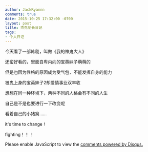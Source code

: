 ```yaml
---
author: JackRyannn
comments: true
date: 2015-10-25 17:32:00 -0700
layout: post
title: 杰克船长日记
tags:
- 个人日记
---
```


今天看了一部韩剧，叫做《我的神鬼大人》

还蛮好看的，里面自卑内向的宝英妹子萌萌的

但是也因为性格的原因成为受气包，不能发挥自身的能力

被鬼上身的宝英妹子2却爱情事业双丰收

想想在同一种环境下，两种不同的人格会有不同的人生

自己是不是也要进行一下改变呢

看着自己的小猪窝……

it's time to change！

fighting！！！

<div id="disqus_thread"></div>
<script>
/**
*  RECOMMENDED CONFIGURATION VARIABLES: EDIT AND UNCOMMENT THE SECTION BELOW TO INSERT DYNAMIC VALUES FROM YOUR PLATFORM OR CMS.
*  LEARN WHY DEFINING THESE VARIABLES IS IMPORTANT: https://disqus.com/admin/universalcode/#configuration-variables
*/
/*
var disqus_config = function () {
this.page.url = PAGE_URL;  // Replace PAGE_URL with your page's canonical URL variable
this.page.identifier = PAGE_IDENTIFIER; // Replace PAGE_IDENTIFIER with your page's unique identifier variable
};
*/
(function() {  // DON'T EDIT BELOW THIS LINE
var d = document, s = d.createElement('script');

s.src = '//jackryannnblog.disqus.com/embed.js';

s.setAttribute('data-timestamp', +new Date());
(d.head || d.body).appendChild(s);
})();
</script>
<noscript>Please enable JavaScript to view the <a href="https://disqus.com/?ref_noscript" rel="nofollow">comments powered by Disqus.</a></noscript>